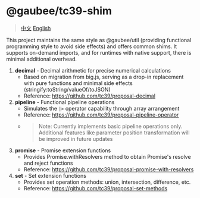 # @gaubee/tc39-shim

> [中文](./README-zh.md) [English](./README.md)

This project maintains the same style as @gaubee/util (providing functional programming style to avoid side effects) and offers common shims.
It supports on-demand imports, and for runtimes with native support, there is minimal additional overhead.

1. **decimal** - Decimal arithmetic for precise numerical calculations
    - Based on migration from big.js, serving as a drop-in replacement with pure functions and minimal side effects (stringify:toString/valueOf/toJSON)
    - Reference: https://github.com/tc39/proposal-decimal
2. **pipeline** - Functional pipeline operations
    - Simulates the `|>` operator capability through array arrangement
    - Reference: https://github.com/tc39/proposal-pipeline-operator
    - > Note: Currently implements basic pipeline operations only. Additional features like parameter position transformation will be improved in future updates
3. **promise** - Promise extension functions
    - Provides Promise.withResolvers method to obtain Promise's resolve and reject functions
    - Reference: https://github.com/tc39/proposal-promise-with-resolvers
4. **set** - Set extension functions
    - Provides set operation methods: union, intersection, difference, etc.
    - Reference: https://github.com/tc39/proposal-set-methods
